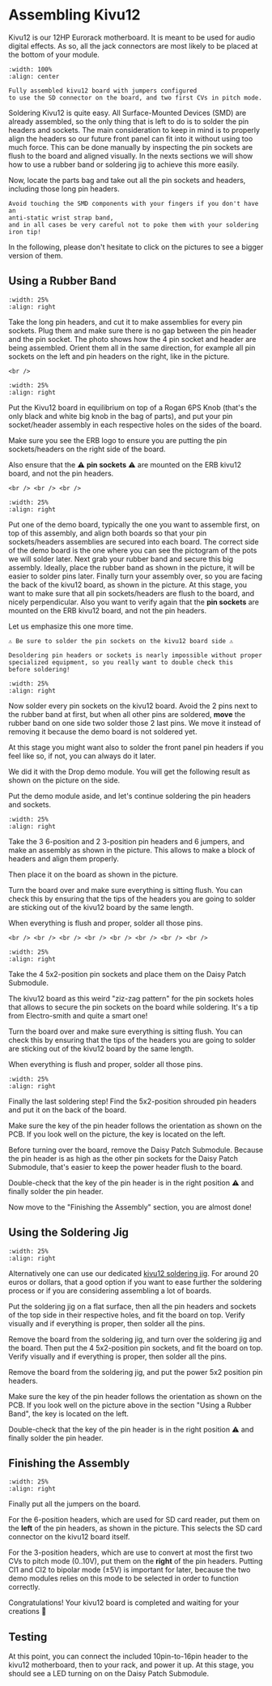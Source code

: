 # Assembling Kivu12

Kivu12 is our 12HP Eurorack motherboard. It is meant to be used for audio digital effects.
As so, all the jack connectors are most likely to be placed at the bottom of your module.

```{figure} kivu12-assembled.jpg
:width: 100%
:align: center

Fully assembled kivu12 board with jumpers configured
to use the SD connector on the board, and two first CVs in pitch mode.
```


Soldering Kivu12 is quite easy. All Surface-Mounted Devices (SMD) are already assembled,
so the only thing that is left to do is to solder the pin headers and sockets.
The main consideration to keep in mind is to properly align the headers so our future front panel
can fit into it without using too much force.
This can be done manually by inspecting the pin sockets are flush to the board
and aligned visually.
In the nexts sections we will show how to use a rubber band or soldering jig to achieve this
more easily.

Now, locate the parts bag and take out all the pin sockets and headers, including those
long pin headers.

```{important}
Avoid touching the SMD components with your fingers if you don't have an
anti-static wrist strap band,
and in all cases be very careful not to poke them with your soldering iron tip!
```

In the following, please don't hesitate to click on the pictures to see a
bigger version of them.


## Using a Rubber Band

```{image} kivu12-headers-sockets.jpg
:width: 25%
:align: right
```

Take the long pin headers, and cut it to make assemblies for every pin sockets.
Plug them and make sure there is no gap between the pin header and the pin
socket. The photo shows how the 4 pin socket and header are being assembled.
Orient them all in the same direction, for example all pin sockets on the
left and pin headers on the right, like in the picture.

```{raw} html
<br />
```

```{image} kivu12-headers-in-place.jpg
:width: 25%
:align: right
```

Put the Kivu12 board in equilibrium on top of a Rogan 6PS Knob
(that's the only black and white big knob in the bag of parts),
and put your pin socket/header assembly
in each respective holes on the sides of the board.

Make sure you see the
ERB logo to ensure you are putting the pin sockets/headers on the right
side of the board.

Also ensure that the ⚠️ **pin sockets** ⚠️ are mounted on
the ERB kivu12 board, and not the pin headers.

```{raw} html
<br /> <br /> <br />
```

```{image} kivu12-rubber-band.jpg
:width: 25%
:align: right
```

Put one of the demo board, typically the one you want to assemble first,
on top of this assembly, and align both boards so that your pin sockets/headers
assemblies are secured into each board.
The correct side of the demo board is the one where you can see the pictogram
of the pots we will solder later.
Next grab your rubber band and secure this big assembly.
Ideally, place the rubber band as shown in the picture, it will be easier
to solder pins later.
Finally turn your assembly over, so you are facing the back of the kivu12
board, as shown in the picture.
At this stage, you want to make sure that all pin sockets/headers are flush
to the board, and nicely perpendicular.
Also you want to verify again that the **pin sockets** are mounted on the
ERB kivu12 board, and not the pin headers.

Let us emphasize this one more time.

```{warning}
⚠️ Be sure to solder the pin sockets on the kivu12 board side ⚠️

Desoldering pin headers or sockets is nearly impossible without proper
specialized equipment, so you really want to double check this
before soldering!
```

```{image} kivu12-sockets-done.jpg
:width: 25%
:align: right
```

Now solder every pin sockets on the kivu12 board.
Avoid the 2 pins next to the rubber band at first, but when all other pins
are soldered, **move** the rubber band on one side two solder those 2 last
pins. We move it instead of removing it because the demo board is
not soldered yet.

At this stage you might want also to solder the front panel pin headers
if you feel like so, if not, you can always do it later.

We did it with the Drop demo module. You will get the following result
as shown on the picture on the side.

Put the demo module aside, and let's continue soldering the pin headers
and sockets.

```{image} kivu12-headers.jpg
:width: 25%
:align: right
```

Take the 3 6-position and 2 3-position pin headers and 6 jumpers, and make
an assembly as shown in the picture.
This allows to make a block of headers and align them properly.

Then place it on the board as shown in the picture.

Turn the board over and make sure everything is sitting flush.
You can check this by ensuring that the tips of the headers you are going
to solder are sticking out of the kivu12 board by the same length.

When everything is flush and proper, solder all those pins. 

```{raw} html
<br /> <br /> <br /> <br /> <br /> <br /> <br /> <br />
```

```{image} kivu12-dpsm-sockets.jpg
:width: 25%
:align: right
```

Take the 4 5x2-position pin sockets and place them on the Daisy Patch Submodule.

The kivu12 board as this weird "ziz-zag pattern" for the pin sockets holes that
allows to secure the pin sockets on the board while soldering.
It's a tip from Electro-smith and quite a smart one!

Turn the board over and make sure everything is sitting flush.
You can check this by ensuring that the tips of the headers you are going
to solder are sticking out of the kivu12 board by the same length.

When everything is flush and proper, solder all those pins.

```{image} kivu12-power.jpg
:width: 25%
:align: right
```

Finally the last soldering step! Find the 5x2-position shrouded pin headers
and put it on the back of the board.

Make sure the key of the pin header follows the orientation as shown on
the PCB. If you look well on the picture, the key is located on the left.

Before turning over the board, remove the Daisy Patch Submodule.
Because the pin header is as high as the other pin sockets for the
Daisy Patch Submodule, that's easier to keep the power header flush
to the board.

Double-check that the key of the pin header is in the right position ⚠️
and finally solder the pin header.

Now move to the "Finishing the Assembly" section, you are almost done!


## Using the Soldering Jig

```{image} kivu12-soldering-jig.jpg
:width: 25%
:align: right
```


Alternatively one can use our dedicated [kivu12 soldering jig](https://www.shapeways.com/product/5YWPBCD6Z/kivu12-soldering-jig-clearance-125).
For around 20 euros or dollars, that a good option if you want to ease further
the soldering process or if you are considering assembling a lot of boards.

Put the soldering jig on a flat surface,
then all the pin headers and sockets of the top side in their respective holes, and fit the board
on top. Verify visually and if everything is proper, then solder all the pins.

Remove the board from the soldering jig, and turn over the soldering jig and
the board.
Then put the 4 5x2-position pin sockets, and fit the board on top.
Verify visually and if everything is proper, then solder all the pins.

Remove the board from the soldering jig, and put the power 5x2 position
pin headers.

Make sure the key of the pin header follows the orientation as shown on
the PCB. If you look well on the picture above in the section "Using a Rubber Band",
the key is located on the left.

Double-check that the key of the pin header is in the right position ⚠️
and finally solder the pin header.


## Finishing the Assembly

```{image} kivu12-jumpers.jpg
:width: 25%
:align: right
```

Finally put all the jumpers on the board.

For the 6-position headers, which are used for SD card reader,
put them on the **left** of the pin headers, as shown in the
picture. This selects the SD card connector on the kivu12 board
itself.

For the 3-position headers, which are use to convert at most the first
two CVs to pitch mode (0..10V), put them on the **right** of the pin headers.
Putting CI1 and CI2 to bipolar mode (±5V) is important for later, because
the two demo modules relies on this mode to be selected in order to
function correctly.

Congratulations! Your kivu12 board is completed and waiting for your creations 🎉


## Testing

At this point, you can connect the included 10pin-to-16pin header to the kivu12 motherboard,
then to your rack, and power it up.
At this stage, you should see a LED turning on on the Daisy Patch Submodule.
